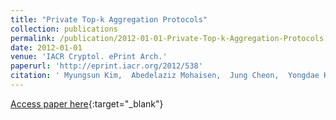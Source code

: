 ```yaml
---
title: "Private Top-k Aggregation Protocols"
collection: publications
permalink: /publication/2012-01-01-Private-Top-k-Aggregation-Protocols
date: 2012-01-01
venue: 'IACR Cryptol. ePrint Arch.'
paperurl: 'http://eprint.iacr.org/2012/538'
citation: ' Myungsun Kim,  Abedelaziz Mohaisen,  Jung Cheon,  Yongdae Kim, &quot;Private Top-k Aggregation Protocols.&quot; IACR Cryptol. ePrint Arch., 2012.'
---
```

[Access paper here](http://eprint.iacr.org/2012/538){:target="_blank"}
